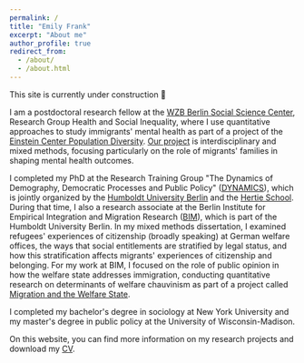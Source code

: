 ```yaml
---
permalink: /
title: "Emily Frank"
excerpt: "About me"
author_profile: true
redirect_from: 
  - /about/
  - /about.html
---
```

This site is currently under construction 🚧

I am a postdoctoral research fellow at the [WZB Berlin Social Science Center](https://www.wzb.eu/en), Research Group Health and Social Inequality, where I use quantitative approaches to study immigrants' mental health as part of a project of the [Einstein Center Population Diversity](https://einstein-diversity.com/). [Our project](https://einstein-diversity.com/research/migrant-families-mental-health/) is interdisciplinary and mixed methods, focusing particularly on the role of migrants' families in shaping mental health outcomes. 

I completed my PhD at the Research Training Group "The Dynamics of Demography, Democratic Processes and Public Policy" ([DYNAMICS](https://www.sowi.hu-berlin.de/en/dynamics)), which is jointly organized by the [Humboldt University Berlin](https://www.hu-berlin.de/en) and the [Hertie School](https://www.hertie-school.org/en/). During that time, I also a research associate at the Berlin Institute for Empirical Integration and Migration Research ([BIM](https://www.bim.hu-berlin.de/en/bim-start)), which is part of the Humboldt University Berlin. In my mixed methods dissertation, I examined refugees' experiences of citizenship (broadly speaking) at German welfare offices, the ways that social entitlements are stratified by legal status, and how this stratification affects migrants' experiences of citizenship and belonging. For my work at BIM, I focused on the role of public opinion in how the welfare state addresses immigration, conducting quantitative research on determinants of welfare chauvinism as part of a project called [Migration and the Welfare State](https://www.projekte.hu-berlin.de/de/migsoz).

I completed my bachelor's degree in sociology at New York University and my master's degree in public policy at the University of Wisconsin-Madison.

On this website, you can find more information on my research projects and download my [CV](/cv).
